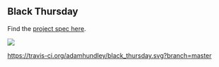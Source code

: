 ## Black Thursday

Find the [project spec here](https://github.com/turingschool/curriculum/blob/master/source/projects/black_thursday.markdown).


<a href="https://codeclimate.com/github/adamhundley/black_thursday"><img src="https://codeclimate.com/github/adamhundley/black_thursday/badges/gpa.svg" /></a>

https://travis-ci.org/adamhundley/black_thursday.svg?branch=master
